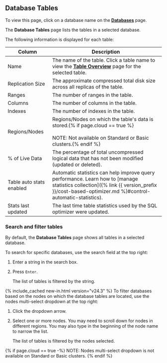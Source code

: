 ## Database Tables

To view this page, click on a database name on the [**Databases**](#databases) page.

The **Database Tables** page lists the tables in a selected database.

The following information is displayed for each table:

 Column                        | Description
-------------------------------|-------------
Name                           | The name of the table. Click a table name to view the [**Table Overview**](#table-overview) page for the selected table.
Replication Size               | The approximate compressed total disk size across all replicas of the table.
Ranges                         | The number of ranges in the table.
Columns                        | The number of columns in the table.
Indexes                        | The number of indexes in the table.
Regions/Nodes                  | Regions/Nodes on which the table's data is stored.{% if page.cloud == true %}<br><br>NOTE: Not available on Standard or Basic clusters.{% endif %}
% of Live Data                 | The percentage of total uncompressed logical data that has not been modified (updated or deleted).
Table auto stats enabled       | Automatic statistics can help improve query performance. Learn how to [manage statistics collection]({% link {{ version_prefix }}/cost-based-optimizer.md %}#control-automatic-statistics).
Stats last updated             | The last time table statistics used by the SQL optimizer were updated.

### Search and filter tables

By default, the **Database Tables** page shows all tables in a selected database.

To search for specific databases, use the search field at the top right:

1. Enter a string in the search box.
1. Press `Enter`.

    The list of tables is filtered by the string.

{% include_cached new-in.html version="v24.3" %} To filter databases based on the nodes on which the database tables are located, use the nodes multi-select dropdown at the top right:

1. Click the dropdown arrow.
1. Select one or more nodes. You may need to scroll down for nodes in different regions. You may also type in the beginning of the node name to narrow the list.

    The list of tables is filtered by the nodes selected.

{% if page.cloud == true  -%}
NOTE: Nodes multi-select dropdown is not available on Standard or Basic clusters. 
{% endif %}
